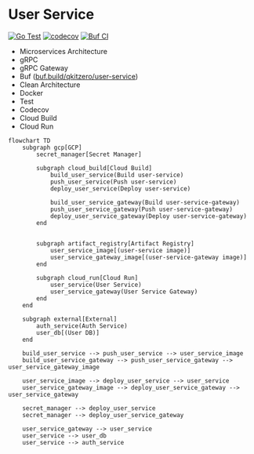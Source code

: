 # User Service

[![Go Test](https://github.com/qkitzero/user-service/actions/workflows/test.yml/badge.svg)](https://github.com/qkitzero/user-service/actions/workflows/test.yml)
[![codecov](https://codecov.io/gh/qkitzero/user-service/graph/badge.svg?token=ZON0LBP38L)](https://codecov.io/gh/qkitzero/user-service)
[![Buf CI](https://github.com/qkitzero/user-service/actions/workflows/buf-ci.yaml/badge.svg)](https://github.com/qkitzero/user-service/actions/workflows/buf-ci.yaml)

- Microservices Architecture
- gRPC
- gRPC Gateway
- Buf ([buf.build/qkitzero/user-service](https://buf.build/qkitzero/user-service))
- Clean Architecture
- Docker
- Test
- Codecov
- Cloud Build
- Cloud Run

```mermaid
flowchart TD
    subgraph gcp[GCP]
        secret_manager[Secret Manager]

        subgraph cloud_build[Cloud Build]
            build_user_service(Build user-service)
            push_user_service(Push user-service)
            deploy_user_service(Deploy user-service)

            build_user_service_gateway(Build user-service-gateway)
            push_user_service_gateway(Push user-service-gateway)
            deploy_user_service_gateway(Deploy user-service-gateway)
        end


        subgraph artifact_registry[Artifact Registry]
            user_service_image[(user-service image)]
            user_service_gateway_image[(user-service-gateway image)]
        end

        subgraph cloud_run[Cloud Run]
            user_service(User Service)
            user_service_gateway(User Service Gateway)
        end
    end

    subgraph external[External]
        auth_service(Auth Service)
        user_db[(User DB)]
    end

    build_user_service --> push_user_service --> user_service_image
    build_user_service_gateway --> push_user_service_gateway --> user_service_gateway_image

    user_service_image --> deploy_user_service --> user_service
    user_service_gateway_image --> deploy_user_service_gateway --> user_service_gateway

    secret_manager --> deploy_user_service
    secret_manager --> deploy_user_service_gateway

    user_service_gateway --> user_service
    user_service --> user_db
    user_service --> auth_service
```
